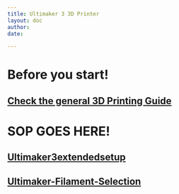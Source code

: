 ```yaml
---
title: Ultimaker 3 3D Printer
layout: doc
author: 
date: 

---
```

# Before you start!
## [Check the general 3D Printing Guide](/doc/equip/printer/3D-Printing-Checklist)


# SOP GOES HERE!

## [Ultimaker3extendedsetup](Ultimaker3extendedsetup)

## [Ultimaker-Filament-Selection](Ultimaker-Filament-Selection)
